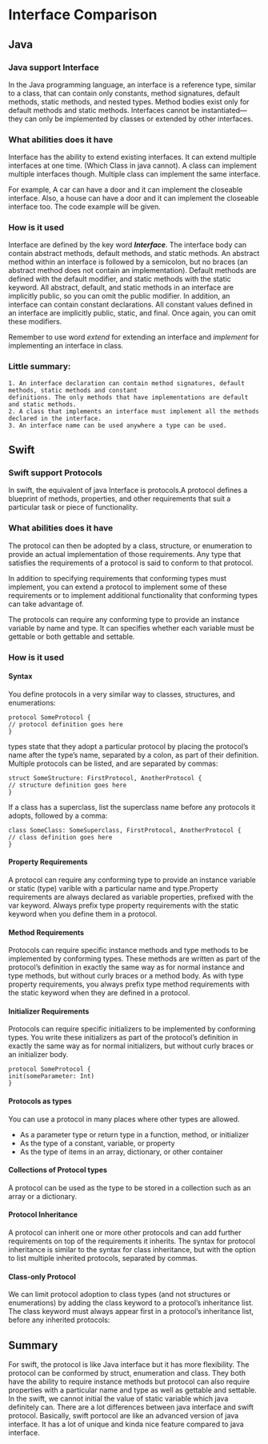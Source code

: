 # Interface Comparison
## Java
### Java support Interface
In the Java programming language, an interface is a reference type, similar to a class, that can contain only constants, method signatures, default methods, static methods, and nested types. Method bodies exist only for default methods and static methods. Interfaces cannot be instantiated—they can only be implemented by classes or extended by other interfaces.
### What abilities does it have
Interface has the ability to extend existing interfaces. It can extend multiple interfaces at one time. (Which
Class in java cannot). A class can implement multiple interfaces though. Multiple class can implement the same interface.

For example, A car can have a door and it can implement the closeable interface.
Also, a house can have a door and it can implement the closeable interface too.
The code example will be given.
### How is it used
Interface are defined by the key word _**Interface**_. The interface body can contain abstract methods, default methods, and static methods. An abstract method within an interface is followed by a semicolon, but no braces (an abstract method does not contain an implementation). Default methods are defined with the default modifier, and static methods with the static keyword. All abstract, default, and static methods in an interface are implicitly public, so you can omit the public modifier.
In addition, an interface can contain constant declarations. All constant values defined in an interface are implicitly public, static, and final. Once again, you can omit these modifiers.

Remember to use word _extend_ for extending an interface and _implement_ for implementing an interface in class.

### Little summary:
    1. An interface declaration can contain method signatures, default methods, static methods and constant
    definitions. The only methods that have implementations are default and static methods.
    2. A class that implements an interface must implement all the methods declared in the interface.
    3. An interface name can be used anywhere a type can be used.

## Swift
### Swift support Protocols
In swift, the equivalent of java Interface is protocols.A protocol defines a blueprint of methods, properties, and other requirements that suit a particular task or piece of functionality.
### What abilities does it have
The protocol can then be adopted by a class, structure, or enumeration to provide an actual implementation of those requirements. Any type that satisfies the requirements of a protocol is said to conform to that protocol.

In addition to specifying requirements that conforming types must implement, you can extend a protocol to implement some of these requirements or to implement additional functionality that conforming types can take advantage of.

The protocols can require any conforming type to provide an instance variable by name and type. It can specifies whether each variable must be gettable or both gettable and settable.
### How is it used
#### Syntax
You define protocols in a very similar way to classes, structures, and enumerations:

    protocol SomeProtocol {
    // protocol definition goes here
    }
types state that they adopt a particular protocol by placing the protocol’s name after the type’s name, separated by a colon, as part of their definition. Multiple protocols can be listed, and are separated by commas:

    struct SomeStructure: FirstProtocol, AnotherProtocol {
    // structure definition goes here
    }
If a class has a superclass, list the superclass name before any protocols it adopts, followed by a comma:

    class SomeClass: SomeSuperclass, FirstProtocol, AnotherProtocol {
    // class definition goes here
    }
#### Property Requirements
A protocol can require any conforming type to provide an instance variable or static (type) varible with a particular
name and type.Property requirements are always declared as variable properties, prefixed with the var keyword.
Always prefix type property requirements with the static keyword when you define them in a protocol.

#### Method Requirements
Protocols can require specific instance methods and type methods to be implemented by conforming types. These methods are written as part of the protocol’s definition in exactly the same way as for normal instance and type methods, but without curly braces or a method body.
As with type property requirements, you always prefix type method requirements with the static keyword when they are defined in a protocol.

#### Initializer Requirements
Protocols can require specific initializers to be implemented by conforming types. You write these initializers as part of the protocol’s definition in exactly the same way as for normal initializers, but without curly braces or an initializer body.

    protocol SomeProtocol {
    init(someParameter: Int)
    }

#### Protocols as types
You can use a protocol in many places where other types are allowed.
* As a parameter type or return type in a function, method, or initializer
* As the type of a constant, variable, or property
* As the type of items in an array, dictionary, or other container

#### Collections of  Protocol types
A protocol can be used as the type to be stored in a collection such as an array or a dictionary.

#### Protocol Inheritance
A protocol can inherit one or more other protocols and can add further requirements on top of the requirements it inherits. The syntax for protocol inheritance is similar to the syntax for class inheritance, but with the option to list multiple inherited protocols, separated by commas.

#### Class-only Protocol
We can limit protocol adoption to class types (and not structures or enumerations) by adding the class keyword to a protocol’s inheritance list. The class keyword must always appear first in a protocol’s inheritance list, before any inherited protocols:


## Summary
For swift, the protocol is like Java interface but it has more flexibility. The protocol can be conformed by struct, enumeration and class. They both have the ability to
require instance methods but protocol can also require properties with a particular name and type as well as gettable and settable. In the swift, we cannot initial the value of static
variable which java definitely can. There are a lot differences between java interface and swift protocol. Basically, swift portocol
are like an advanced version of java interface. It has a lot of unique and kinda nice feature compared to java interface.
